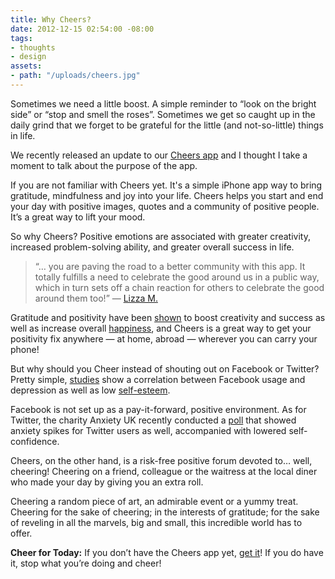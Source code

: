 ```yaml
---
title: Why Cheers?
date: 2012-12-15 02:54:00 -08:00
tags:
- thoughts
- design
assets:
- path: "/uploads/cheers.jpg"
---
```


Sometimes we need a little boost. A simple reminder to “look on the bright side” or “stop and smell the roses”. Sometimes we get so caught up in the daily grind that we forget to be grateful for the little (and not-so-little) things in life.

We recently released an update to our <a href="http://www.chee.rs/" title="Cheers App: Cheers to what you love!">Cheers app</a> and I thought I take a moment to talk about the purpose of the app.

If you are not familiar with Cheers yet. It's a simple iPhone app way to bring gratitude, mindfulness and joy into your life. Cheers helps you start and end your day with positive images, quotes and a community of positive people. It’s a great way to lift your mood.

So why Cheers? Positive emotions are associated with greater creativity, increased problem-solving ability, and greater overall success in life.

> “… you are paving the road to a better community with this app. It totally fulfills a need to celebrate the good around us in a public way, which in turn sets off a chain reaction for others to celebrate the good around them too!” — <a href="http://www.chee.rs/company/cheerful-reactions">Lizza M.</a>

Gratitude and positivity have been <a href="http://www.spring.org.uk/2008/12/better-mood-from-gratitude-2-minute.php" title="Better Mood from Gratitude: 2 Minute Exercise – Start Now!">shown</a> to boost creativity and success as well as increase overall <a href="http://www.spring.org.uk/2007/09/practicing-gratitude-can-increase.php">happiness</a>, and Cheers is a great way to get your positivity fix anywhere — at home, abroad — wherever you can carry your phone!

But why should you Cheer instead of shouting out on Facebook or Twitter? Pretty simple, <a href="http://info.uwe.ac.uk/news/uwenews/news.aspx?id=2311" title="Study: Adolescent girls who over use internet and social media suffer lower self-esteem and negative body image">studies</a> show a correlation between Facebook usage and depression as well as low <a href="http://www.livescience.com/18324-facebook-depression-social-comparison.html">self-esteem</a>.

Facebook is not set up as a pay-it-forward, positive environment. As for Twitter, the charity Anxiety UK recently conducted a <a href="http://www.mediabistro.com/alltwitter/twitter-anxiety-study_b25123">poll</a> that showed anxiety spikes for Twitter users as well, accompanied with lowered self-confidence.

Cheers, on the other hand, is a risk-free positive forum devoted to… well, cheering! Cheering on a friend, colleague or the waitress at the local diner who made your day by giving you an extra roll.

Cheering a random piece of art, an admirable event or a yummy treat. Cheering for the sake of cheering; in the interests of gratitude; for the sake of reveling in all the marvels, big and small, this incredible world has to offer.

**Cheer for Today:** If you don’t have the Cheers app yet, <a title="Get the Free Cheers iPhone App" href="http://www.chee.rs/" target="_blank">get it</a>! If you do have it, stop what you’re doing and cheer!
